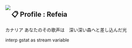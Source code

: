 <a href="https://discord.com/users/549798195027247104"><img align="left" src="https://lanyard.ushiekane.dev/api/549798195027247104?borderRadius=12px&hideDiscrim=true&idleMessage=Currently%20doing%20Refeia%20stuff"/></a>

## 📋 Profile : Refeia

カナリア あなたのその歌声は　深い深い森へと差し込んだ光

interp gstat as stream variable

